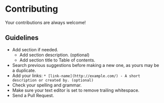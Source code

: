 # Contributing

Your contributions are always welcome!

## Guidelines

* Add section if needed.
    * Add section description. (optional)
    * Add section title to Table of contents.
* Search previous suggestions before making a new one, as yours may be a duplicate.
* Add your links: `* [link-name](http://example.com/) - A short description or created by. (optional)`
* Check your spelling and grammar.
* Make sure your text editor is set to remove trailing whitespace.
* Send a Pull Request.
